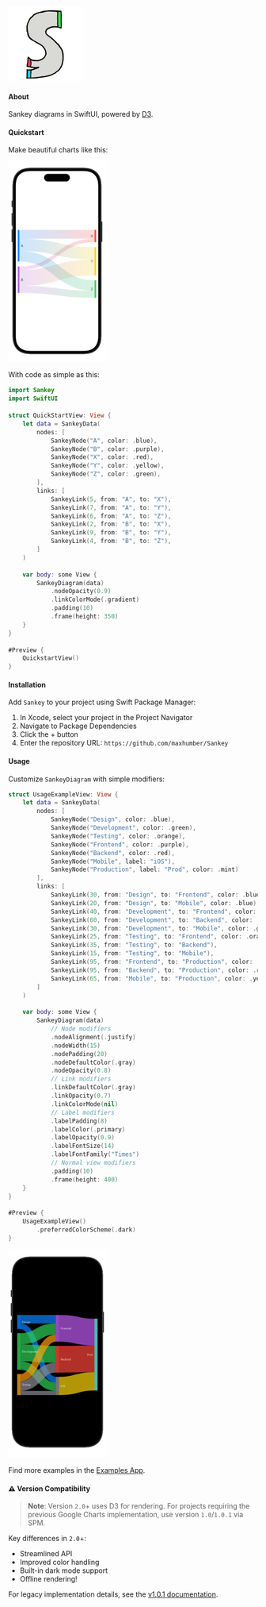 <img src="Images/logo.png" width="150px" alt="logo"/>

#### About

Sankey diagrams in SwiftUI, powered by [D3](https://github.com/d3/d3-sankey).

#### Quickstart

Make beautiful charts like this:

<img src="Images/quick.png" width="200px" alt="quick"/>

With code as simple as this:

```swift
import Sankey
import SwiftUI

struct QuickStartView: View {
    let data = SankeyData(
        nodes: [
            SankeyNode("A", color: .blue),
            SankeyNode("B", color: .purple),
            SankeyNode("X", color: .red),
            SankeyNode("Y", color: .yellow),
            SankeyNode("Z", color: .green),
        ],
        links: [
            SankeyLink(5, from: "A", to: "X"),
            SankeyLink(7, from: "A", to: "Y"),
            SankeyLink(6, from: "A", to: "Z"),
            SankeyLink(2, from: "B", to: "X"),
            SankeyLink(9, from: "B", to: "Y"),
            SankeyLink(4, from: "B", to: "Z"),
        ]
    )
    
    var body: some View {
        SankeyDiagram(data)
            .nodeOpacity(0.9)
            .linkColorMode(.gradient)
            .padding(10)
            .frame(height: 350)
    }
}

#Preview {
    QuickstartView()
}
```

#### Installation

Add `Sankey` to your project using Swift Package Manager:

1. In Xcode, select your project in the Project Navigator
2. Navigate to Package Dependencies
3. Click the + button
4. Enter the repository URL: `https://github.com/maxhumber/Sankey`

#### Usage

Customize `SankeyDiagram` with simple modifiers:

```swift
struct UsageExampleView: View {
    let data = SankeyData(
        nodes: [
            SankeyNode("Design", color: .blue),
            SankeyNode("Development", color: .green),
            SankeyNode("Testing", color: .orange),
            SankeyNode("Frontend", color: .purple),
            SankeyNode("Backend", color: .red),
            SankeyNode("Mobile", label: "iOS"),
            SankeyNode("Production", label: "Prod", color: .mint)
        ],
        links: [
            SankeyLink(30, from: "Design", to: "Frontend", color: .blue),
            SankeyLink(20, from: "Design", to: "Mobile", color: .blue),
            SankeyLink(40, from: "Development", to: "Frontend", color: .green),
            SankeyLink(60, from: "Development", to: "Backend", color: .green),
            SankeyLink(30, from: "Development", to: "Mobile", color: .green),
            SankeyLink(25, from: "Testing", to: "Frontend", color: .orange),
            SankeyLink(35, from: "Testing", to: "Backend"),
            SankeyLink(15, from: "Testing", to: "Mobile"),
            SankeyLink(95, from: "Frontend", to: "Production", color: .purple),
            SankeyLink(95, from: "Backend", to: "Production", color: .red),
            SankeyLink(65, from: "Mobile", to: "Production", color: .yellow)
        ]
    )
    
    var body: some View {
        SankeyDiagram(data)
            // Node modifiers
            .nodeAlignment(.justify)
            .nodeWidth(15)
            .nodePadding(20)
            .nodeDefaultColor(.gray)
            .nodeOpacity(0.8)
            // Link modifiers
            .linkDefaultColor(.gray)
            .linkOpacity(0.7)
            .linkColorMode(nil)
            // Label modifiers
            .labelPadding(8)
            .labelColor(.primary)
            .labelOpacity(0.9)
            .labelFontSize(14)
            .labelFontFamily("Times")
            // Normal view modifiers
            .padding(10)
            .frame(height: 400)
    }
}

#Preview {
    UsageExampleView()
        .preferredColorScheme(.dark)
}
```

<img src="Images/usage.png" alt="usage" width="200px"/>

Find more examples in the [Examples App](Examples/Examples/ExamplesApp.swift).

#### ⚠️ Version Compatibility

> **Note**: Version `2.0`+ uses D3 for rendering. For projects requiring the previous Google Charts implementation, use version `1.0`/`1.0.1` via SPM.

Key differences in `2.0`+:
- Streamlined API
- Improved color handling
- Built-in dark mode support
- Offline rendering!

For legacy implementation details, see the [v1.0.1 documentation](https://github.com/maxhumber/Sankey/blob/1.0.1/README.md#quickstart).
